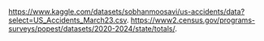 https://www.kaggle.com/datasets/sobhanmoosavi/us-accidents/data?select=US_Accidents_March23.csv. 
https://www2.census.gov/programs-surveys/popest/datasets/2020-2024/state/totals/.
